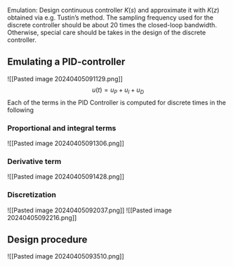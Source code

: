 Emulation: Design continuous controller $K(s)$ and approximate it with $K(z)$ obtained via e.g. Tustin’s method.
The sampling frequency used for the discrete controller should be about 20 times the closed-loop bandwidth. Otherwise, special care should be takes in the design of the discrete controller.

## Emulating a PID-controller
![[Pasted image 20240405091129.png]]
$$u(t) = u_P + u_I + u_D$$
Each of the terms in the PID Controller is computed for discrete times in the following
### Proportional and integral terms
![[Pasted image 20240405091306.png]]
### Derivative term
![[Pasted image 20240405091428.png]]
### Discretization
![[Pasted image 20240405092037.png]]
![[Pasted image 20240405092216.png]]
## Design procedure
![[Pasted image 20240405093510.png]]
